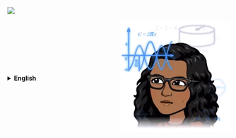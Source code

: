 <p><img src=https://komarev.com/ghpvc/?username=Alineol&color=ff69b4 /></p> 
<img align="right" src="./pensando.gif" width="250"/>


 <!-- Inglês -->
<br/>
<br/>
<br/>
</br>
</br>
</br>
</br>
<details>
<summary><strong>English</strong></summary><br />

  <img align="right" alt="me" width="400px" src="./me.png"/>
  <h1 align="left">Hi 👋, I'm Aline</h1>
  
  <h3 align="left"> A passionete web developer from Brasil</h3>


  <img alt="working"  width="60px" src="./working.png" >  I’m currently working on **A blog api project**</img>
  <br>


  <img alt="learning"  width="60px" src="./learning.png">  I’m currently learning **Mysql, node.js and test with mocha**</img>
  <br>

  <img alt="reach" width="60px" src="./reach.png"/>  How to reach me: **allinne.oliveira.ol@gmail.com**
  <br>

  <h3 align="left">Connect with me:</h3>
  <p align="left">
  <a href="https://linkedin.com/in/oliveiraline" target="blank"><img align="center" src="https://raw.githubusercontent.com/rahuldkjain/github-profile-readme-generator/master/src/images/icons/Social/linked-in-alt.svg" alt="oliveiraline" height="30" width="40"/></a>
  </p>

  <h3 align="left">Languages and Tools:</h3>
  <p align="left"> <a href="https://www.w3schools.com/css/" target="_blank" rel="noreferrer"> <img src="https://raw.githubusercontent.com/devicons/devicon/master/icons/css3/css3-original-wordmark.svg" alt="css3" width="40" height="40"/> </a> <a href="https://www.docker.com/" target="_blank" rel="noreferrer"> <img src="https://raw.githubusercontent.com/devicons/devicon/master/icons/docker/docker-original-wordmark.svg" alt="docker" width="40" height="40"/> </a> <a href="https://expressjs.com" target="_blank" rel="noreferrer"> <img src="https://raw.githubusercontent.com/devicons/devicon/master/icons/express/express-original-wordmark.svg" alt="express" width="40" height="40"/> </a> <a href="https://git-scm.com/" target="_blank" rel="noreferrer"> <img src="https://www.vectorlogo.zone/logos/git-scm/git-scm-icon.svg" alt="git" width="40" height="40"/> </a> <a href="https://www.w3.org/html/" target="_blank" rel="noreferrer"> <img src="https://raw.githubusercontent.com/devicons/devicon/master/icons/html5/html5-original-wordmark.svg" alt="html5" width="40" height="40"/> </a> <a href="https://developer.mozilla.org/en-US/docs/Web/JavaScript" target="_blank" rel="noreferrer"> <img src="https://raw.githubusercontent.com/devicons/devicon/master/icons/javascript/javascript-original.svg" alt="javascript" width="40" height="40"/> </a> <a href="https://jestjs.io" target="_blank" rel="noreferrer"> <img src="https://www.vectorlogo.zone/logos/jestjsio/jestjsio-icon.svg" alt="jest" width="40" height="40"/> </a> <a href="https://www.linux.org/" target="_blank" rel="noreferrer"> <img src="https://raw.githubusercontent.com/devicons/devicon/master/icons/linux/linux-original.svg" alt="linux" width="40" height="40"/> </a> <a href="https://mochajs.org" target="_blank" rel="noreferrer"> <img src="https://www.vectorlogo.zone/logos/mochajs/mochajs-icon.svg" alt="mocha" width="40" height="40"/> </a> <a href="https://www.mysql.com/" target="_blank" rel="noreferrer"> <img src="https://raw.githubusercontent.com/devicons/devicon/master/icons/mysql/mysql-original-wordmark.svg" alt="mysql" width="40" height="40"/> </a> <a href="https://nodejs.org" target="_blank" rel="noreferrer"> <img src="https://raw.githubusercontent.com/devicons/devicon/master/icons/nodejs/nodejs-original-wordmark.svg" alt="nodejs" width="40" height="40"/> </a> <a href="https://reactjs.org/" target="_blank" rel="noreferrer"> <img src="https://raw.githubusercontent.com/devicons/devicon/master/icons/react/react-original-wordmark.svg" alt="react" width="40" height="40"/> </a> <a href="https://redux.js.org" target="_blank" rel="noreferrer"> <img src="https://raw.githubusercontent.com/devicons/devicon/master/icons/redux/redux-original.svg" alt="redux" width="40" height="40"/> </a> </p>


  <div>
    <a alt="stats">
      <img  width="500px" align="letf"src="https://github-readme-stats.vercel.app/api?username=Alineol&show_icons=true&include_all_commits=true&count_private=true"/>
    </a>
    <a>
    <img align="rigth" width="420px" src="https://github-readme-stats.vercel.app/api/top-langs?username=alineol&show_icons=true&locale=en&layout=compact" alt="alineol"/>
    </a>
    <a>
      <img align="center" src="https://github-readme-streak-stats.herokuapp.com/?user=alineol&" alt="alineol" />
    </a>
</div>

</details>

<!--portugues-->
<!--<details>
  <summary><strong>Português</strong> </summary><br />

  <img align="right" alt="me" width="400px" src="./me.png" />
  <h1 align="left">Hi 👋, I'm Aline</h1>
  
  <h3 align="left"> A passionete web developer from Brasil</h3>


  <img alt="working"  width="60px" src="./working.png" >  I’m currently working on **A blog api project**</img>
  <br>


  <img alt="learning"  width="60px" src="./learning.png">  I’m currently learning **Mysql, node.js and test with mocha**</img>
  <br>

  <img alt="reach" width="60px" src="./reach.png" />  How to reach me: **allinne.oliveira.ol@gmail.com**
  <br>

  <h3 align="left">Connect with me:</h3>
  <p align="left">
  <a href="https://linkedin.com/in/oliveiraline" target="blank"><img align="center" src="https://raw.githubusercontent.com/rahuldkjain/github-profile-readme-generator/master/src/images/icons/Social/linked-in-alt.svg" alt="oliveiraline" height="30" width="40" /></a>
  </p>

  <h3 align="left">Languages and Tools:</h3>
  <p align="left"> <a href="https://www.w3schools.com/css/" target="_blank" rel="noreferrer"> <img src="https://raw.githubusercontent.com/devicons/devicon/master/icons/css3/css3-original-wordmark.svg" alt="css3" width="40" height="40"/> </a> <a href="https://www.docker.com/" target="_blank" rel="noreferrer"> <img src="https://raw.githubusercontent.com/devicons/devicon/master/icons/docker/docker-original-wordmark.svg" alt="docker" width="40" height="40"/> </a> <a href="https://expressjs.com" target="_blank" rel="noreferrer"> <img src="https://raw.githubusercontent.com/devicons/devicon/master/icons/express/express-original-wordmark.svg" alt="express" width="40" height="40"/> </a> <a href="https://git-scm.com/" target="_blank" rel="noreferrer"> <img src="https://www.vectorlogo.zone/logos/git-scm/git-scm-icon.svg" alt="git" width="40" height="40"/> </a> <a href="https://www.w3.org/html/" target="_blank" rel="noreferrer"> <img src="https://raw.githubusercontent.com/devicons/devicon/master/icons/html5/html5-original-wordmark.svg" alt="html5" width="40" height="40"/> </a> <a href="https://developer.mozilla.org/en-US/docs/Web/JavaScript" target="_blank" rel="noreferrer"> <img src="https://raw.githubusercontent.com/devicons/devicon/master/icons/javascript/javascript-original.svg" alt="javascript" width="40" height="40"/> </a> <a href="https://jestjs.io" target="_blank" rel="noreferrer"> <img src="https://www.vectorlogo.zone/logos/jestjsio/jestjsio-icon.svg" alt="jest" width="40" height="40"/> </a> <a href="https://www.linux.org/" target="_blank" rel="noreferrer"> <img src="https://raw.githubusercontent.com/devicons/devicon/master/icons/linux/linux-original.svg" alt="linux" width="40" height="40"/> </a> <a href="https://mochajs.org" target="_blank" rel="noreferrer"> <img src="https://www.vectorlogo.zone/logos/mochajs/mochajs-icon.svg" alt="mocha" width="40" height="40"/> </a> <a href="https://www.mysql.com/" target="_blank" rel="noreferrer"> <img src="https://raw.githubusercontent.com/devicons/devicon/master/icons/mysql/mysql-original-wordmark.svg" alt="mysql" width="40" height="40"/> </a> <a href="https://nodejs.org" target="_blank" rel="noreferrer"> <img src="https://raw.githubusercontent.com/devicons/devicon/master/icons/nodejs/nodejs-original-wordmark.svg" alt="nodejs" width="40" height="40"/> </a> <a href="https://reactjs.org/" target="_blank" rel="noreferrer"> <img src="https://raw.githubusercontent.com/devicons/devicon/master/icons/react/react-original-wordmark.svg" alt="react" width="40" height="40"/> </a> <a href="https://redux.js.org" target="_blank" rel="noreferrer"> <img src="https://raw.githubusercontent.com/devicons/devicon/master/icons/redux/redux-original.svg" alt="redux" width="40" height="40"/> </a> </p>

  <div>
    <a alt="stats">
      <img  width="500px" align="letf"src="https://github-readme-stats.vercel.app/api?username=Alineol&show_icons=true&include_all_commits=true&count_private=true"/>
    </a>
    <a>
    <img align="rigth" width="420px" src="https://github-readme-stats.vercel.app/api/top-langs?username=alineol&show_icons=true&locale=en&layout=compact" alt="alineol"/>
    </a>
    <a>
      <img align="center" src="https://github-readme-streak-stats.herokuapp.com/?user=alineol&" alt="alineol" />
    </a>
</div>


</details>
